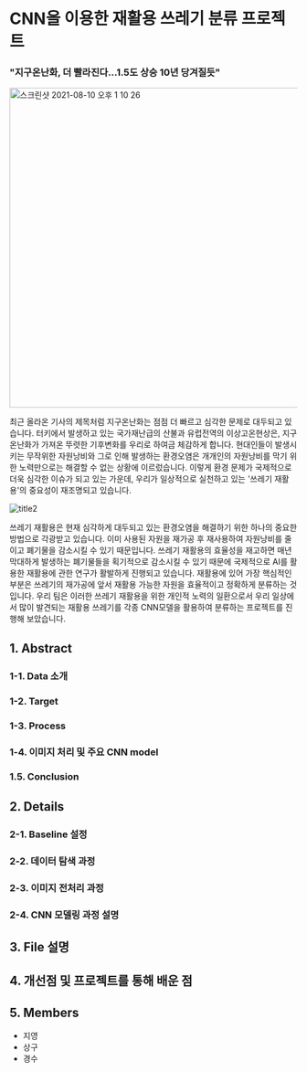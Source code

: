 # CNN을 이용한 재활용 쓰레기 분류 프로젝트 


### "지구온난화, 더 빨라진다…1.5도 상승 10년 당겨질듯"
<img width="560" alt="스크린샷 2021-08-10 오후 1 10 26" src="https://user-images.githubusercontent.com/80455724/128807028-0ac92485-727e-44b6-82bd-d03fa5748e53.png">

최근 올라온 기사의 제목처럼 지구온난화는 점점 더 빠르고 심각한 문제로 대두되고 있습니다. 터키에서 발생하고 있는 국가재난급의 산불과 유럽전역의 이상고온현상은, 지구온난화가 가져온 뚜렷한 기후변화를 우리로 하여금 체감하게 합니다. 현대인들이 발생시키는 무작위한 자원낭비와 그로 인해 발생하는 환경오염은 개개인의 자원낭비를 막기 위한 노력만으로는 해결할 수 없는 상황에 이르렀습니다. 이렇게 환경 문제가 국제적으로 더욱 심각한 이슈가 되고 있는 가운데, 우리가 일상적으로 실천하고 있는 '쓰레기 재활용'의 중요성이 재조명되고 있습니다.

![title2](https://user-images.githubusercontent.com/80030759/128589633-c48a05f4-eae2-4bce-8bfe-f642f77bcbdf.jpeg)

쓰레기 재활용은 현재 심각하게 대두되고 있는 환경오염을 해결하기 위한 하나의 중요한 방법으로 각광받고 있습니다. 이미 사용된 자원을 재가공 후 재사용하여 자원낭비를 줄이고 폐기물을 감소시킬 수 있기 때문입니다. 쓰레기 재활용의 효율성을 재고하면 매년 막대하게 발생하는 폐기물들을 획기적으로 감소시킬 수 있기 때문에 국제적으로 AI를 활용한 재활용에 관한 연구가 활발하게 진행되고 있습니다.
재활용에 있어 가장 핵심적인 부분은 쓰레기의 재가공에 앞서 재활용 가능한 자원을 효율적이고 정확하게 분류하는 것입니다. 우리 팀은 이러한 쓰레기 재활용을 위한 개인적 노력의 일환으로서 우리 일상에서 많이 발견되는 재활용 쓰레기를 각종 CNN모델을 활용하여 분류하는 프로젝트를 진행해 보았습니다.

## 1. Abstract

### 1-1. Data 소개

### 1-2. Target

### 1-3. Process

### 1-4. 이미지 처리 및 주요 CNN model

### 1.5. Conclusion


## 2. Details


### 2-1. Baseline 설정

### 2-2. 데이터 탐색 과정

### 2-3. 이미지 전처리 과정

### 2-4. CNN 모델링 과정 설명


## 3. File 설명

## 4. 개선점 및 프로젝트를 통해 배운 점

## 5. Members
- 지영
- 상구
- 경수

